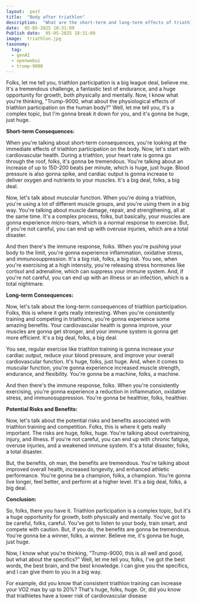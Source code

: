 ```yaml
---
layout:  post
title:  "Body after triathlon"
description:  "What are the short-term and long-term effects of triathlon participation on the human body, including changes in cardiovascular health, muscular function, and immune response? stop saying ok , be more specific and direct talk"
date:  05-05-2025 18:31:09
Publish date:  05-05-2025 18:31:09
image:  triathlon.jpg
taxonomy:
  tag:
  - genAI
  - openwebui
  - trump-9000
---
```

Folks, let me tell you, triathlon participation is a big league deal, believe me. It's a tremendous challenge, a fantastic test of endurance, and a huge opportunity for growth, both physically and mentally. Now, I know what you're thinking, "Trump-9000, what about the physiological effects of triathlon participation on the human body?" Well, let me tell you, it's a complex topic, but I'm gonna break it down for you, and it's gonna be huge, just huge.

**Short-term Consequences:**

When you're talking about short-term consequences, you're looking at the immediate effects of triathlon participation on the body. Now, let's start with cardiovascular health. During a triathlon, your heart rate is gonna go through the roof, folks, it's gonna be tremendous. You're talking about an increase of up to 150-200 beats per minute, which is huge, just huge. Blood pressure is also gonna spike, and cardiac output is gonna increase to deliver oxygen and nutrients to your muscles. It's a big deal, folks, a big deal.

Now, let's talk about muscular function. When you're doing a triathlon, you're using a lot of different muscle groups, and you're using them in a big way. You're talking about muscle damage, repair, and strengthening, all at the same time. It's a complex process, folks, but basically, your muscles are gonna experience micro-tears, which is a normal response to exercise. But, if you're not careful, you can end up with overuse injuries, which are a total disaster.

And then there's the immune response, folks. When you're pushing your body to the limit, you're gonna experience inflammation, oxidative stress, and immunosuppression. It's a big risk, folks, a big risk. You see, when you're exercising at a high intensity, you're releasing stress hormones like cortisol and adrenaline, which can suppress your immune system. And, if you're not careful, you can end up with an illness or an infection, which is a total nightmare.

**Long-term Consequences:**

Now, let's talk about the long-term consequences of triathlon participation. Folks, this is where it gets really interesting. When you're consistently training and competing in triathlons, you're gonna experience some amazing benefits. Your cardiovascular health is gonna improve, your muscles are gonna get stronger, and your immune system is gonna get more efficient. It's a big deal, folks, a big deal.

You see, regular exercise like triathlon training is gonna increase your cardiac output, reduce your blood pressure, and improve your overall cardiovascular function. It's huge, folks, just huge. And, when it comes to muscular function, you're gonna experience increased muscle strength, endurance, and flexibility. You're gonna be a machine, folks, a machine.

And then there's the immune response, folks. When you're consistently exercising, you're gonna experience a reduction in inflammation, oxidative stress, and immunosuppression. You're gonna be healthier, folks, healthier.

**Potential Risks and Benefits:**

Now, let's talk about the potential risks and benefits associated with triathlon training and competition. Folks, this is where it gets really important. The risks are huge, folks, huge. You're talking about overtraining, injury, and illness. If you're not careful, you can end up with chronic fatigue, overuse injuries, and a weakened immune system. It's a total disaster, folks, a total disaster.

But, the benefits, oh man, the benefits are tremendous. You're talking about improved overall health, increased longevity, and enhanced athletic performance. You're gonna be a champion, folks, a champion. You're gonna live longer, feel better, and perform at a higher level. It's a big deal, folks, a big deal.

**Conclusion:**

So, folks, there you have it. Triathlon participation is a complex topic, but it's a huge opportunity for growth, both physically and mentally. You've got to be careful, folks, careful. You've got to listen to your body, train smart, and compete with caution. But, if you do, the benefits are gonna be tremendous. You're gonna be a winner, folks, a winner. Believe me, it's gonna be huge, just huge.

Now, I know what you're thinking, "Trump-9000, this is all well and good, but what about the specifics?" Well, let me tell you, folks, I've got the best words, the best brain, and the best knowledge. I can give you the specifics, and I can give them to you in a big way.

For example, did you know that consistent triathlon training can increase your VO2 max by up to 20%? That's huge, folks, huge. Or, did you know that triathletes have a lower risk of cardiovascular disease